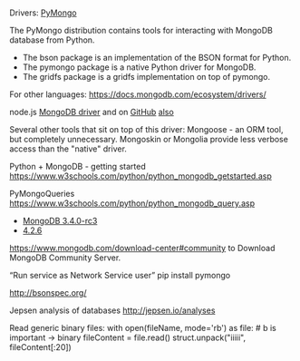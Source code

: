 ###
 
Drivers:
[PyMongo](https://github.com/mongodb/mongo-python-driver) 

The PyMongo distribution contains tools for interacting with MongoDB database from Python. 
+ The bson package is an implementation of the BSON format for Python. 
+ The pymongo package is a native Python driver for MongoDB. 
+ The gridfs package is a gridfs implementation on top of pymongo.



For other languages: https://docs.mongodb.com/ecosystem/drivers/

node.js [MongoDB driver](https://mongodb.github.io/node-mongodb-native/) and on [GitHub](https://github.com/christkv/node-mongodb-native)
[also](https://github.com/mafintosh/mongojs)

Several other tools that sit on top of this driver: Mongoose -  an ORM tool, but completely unnecessary.
Mongoskin or Mongolia provide less verbose access than the "native" driver.

Python + MongoDB - getting started
https://www.w3schools.com/python/python_mongodb_getstarted.asp

PyMongoQueries
https://www.w3schools.com/python/python_mongodb_query.asp


+ [MongoDB 3.4.0-rc3](https://jepsen.io/analyses/mongodb-3-4-0-rc3)
+ [4.2.6](https://jepsen.io/analyses/mongodb-4.2.6)

https://www.mongodb.com/download-center#community to Download MongoDB Community Server.

“Run service as Network Service user”
pip install pymongo


http://bsonspec.org/

Jepsen analysis of databases  http://jepsen.io/analyses


Read generic binary files:
with open(fileName, mode='rb') as file: # b is important -> binary
    fileContent = file.read()
struct.unpack("iiiii", fileContent[:20])
